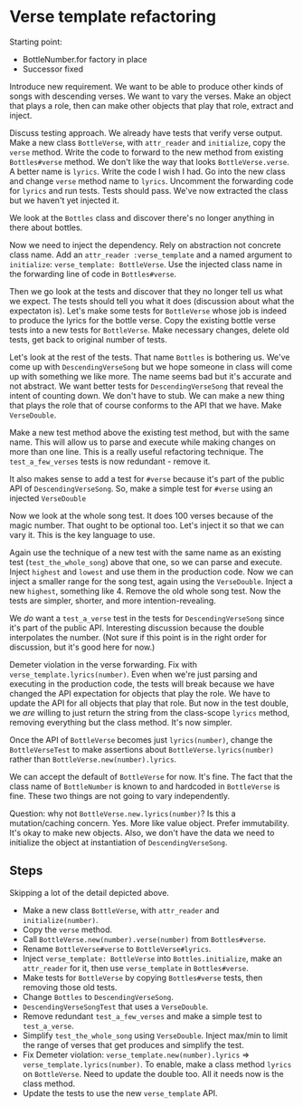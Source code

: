 # Verse template refactoring

Starting point:
- BottleNumber.for factory in place
- Successor fixed

Introduce new requirement. We want to be able to produce other kinds of songs
with descending verses. We want to vary the verses. Make an object that plays a
role, then can make other objects that play that role, extract and inject.

Discuss testing approach. We already have tests that verify verse output. Make a
new class `BottleVerse`, with `attr_reader` and `initialize`, copy the `verse`
method. Write the code to forward to the new method from existing
`Bottles#verse` method. We don't like the way that looks `BottleVerse.verse`. A
better name is `lyrics`. Write the code I wish I had. Go into the new class and
change `verse` method name to `lyrics`. Uncomment the forwarding code for
`lyrics` and  run tests. Tests should pass. We've now extracted the class but we
haven't yet injected it.

We look at the `Bottles` class and discover there's no longer anything in there
about bottles.

Now we need to inject the dependency. Rely on abstraction not concrete class
name. Add an `attr_reader :verse_template` and a named argument to `initialize`:
`verse_template: BottleVerse`. Use the injected class name in the forwarding line
of code in `Bottles#verse`.

Then we go look at the tests and discover that they no longer tell us what we
expect. The tests should tell you what it does (discussion about what the
expectaton is). Let's make some tests for `BottleVerse` whose job is indeed to
produce the lyrics for the bottle verse. Copy the existing bottle verse tests
into a new tests for `BottleVerse`. Make necessary changes, delete old tests,
get back to original number of tests.

Let's look at the rest of the tests. That name `Bottles` is bothering us. We've
come up with `DescendingVerseSong` but we hope someone in class will come up
with something we like more. The name seems bad but it's accurate and not
abstract. We want better tests for `DescendingVerseSong` that reveal the intent
of counting down. We don't have to stub. We can make a new thing that plays the
role that of course conforms to the API that we have. Make `VerseDouble`.

Make a new test method above the existing test method, but with the same name.
This will allow us to parse and execute while making changes on more than one
line. This is a really useful refactoring technique. The `test_a_few_verses`
tests is now redundant - remove it.

It also makes sense to add a test for `#verse` because it's part of the public
API of `DescendingVerseSong`. So, make a simple test for `#verse` using an
injected `VerseDouble`

Now we look at the whole song test. It does 100 verses because of the magic
number. That ought to be optional too. Let's inject it so that we can vary it.
This is the key language to use.

Again use the technique of a new test with the same name as an existing test
(`test_the_whole_song`) above that one, so we can parse and execute. Inject
`highest` and `lowest` and use them in the production code. Now we can inject a
smaller range for the song test, again using the `VerseDouble`. Inject a new
`highest`, something like 4. Remove the old whole song test. Now the tests are
simpler, shorter, and more intention-revealing.

We *do* want a `test_a_verse` test in the tests for `DescendingVerseSong` since
it's part of the public API. Interesting discussion because the double
interpolates the number. (Not sure if this point is in the right order for
discussion, but it's good here for now.)

Demeter violation in the verse forwarding. Fix with
`verse_template.lyrics(number)`. Even when we're just parsing and executing in
the production code, the tests will break because we have changed the API
expectation for objects that play the role. We have to update the API for all
objects that play that role. But now in the test double, we *are* willing to
just return the string from the class-scope `lyrics` method, removing everything
but the class method. It's now simpler.

Once the API of `BottleVerse` becomes just `lyrics(number)`, change the
`BottleVerseTest` to make assertions about `BottleVerse.lyrics(number)` rather
than `BottleVerse.new(number).lyrics`.

We can accept the default of `BottleVerse` for now. It's fine. The fact that
the class name of `BottleNumber` is known to and hardcoded in `BottleVerse` is
fine. These two things are not going to vary independently.

Question: why not `BottleVerse.new.lyrics(number)`? Is this a mutation/caching
concern. Yes. More like value object. Prefer immutability. It's okay to make new
objects. Also, we don't have the data we need to initialize the object at
instantiation of `DescendingVerseSong`.

## Steps

Skipping a lot of the detail depicted above.

- Make a new class `BottleVerse`, with `attr_reader` and `initialize(number)`.
- Copy the `verse` method.
- Call `BottleVerse.new(number).verse(number)` from `Bottles#verse`.
- Rename `BottleVerse#verse` to `BottleVerse#lyrics`.
- Inject `verse_template: BottleVerse` into `Bottles.initialize`, make an
  `attr_reader` for it, then use `verse_template` in `Bottles#verse`.
- Make tests for `BottleVerse` by copying `Bottles#verse` tests, then removing
  those old tests.
- Change `Bottles` to `DescendingVerseSong`.
- `DescendingVerseSongTest` that uses a `VerseDouble`.
- Remove redundant `test_a_few_verses` and make a simple test to `test_a_verse`.
- Simplify `test_the_whole_song` using `VerseDouble`. Inject max/min to limit
  the range of verses that get produces and simplify the test.
- Fix Demeter violation: `verse_template.new(number).lyrics` =>
  `verse_template.lyrics(number)`. To enable, make a class method `lyrics` on
  `BottleVerse`. Need to update the double too. All it needs now is the class
  method.
- Update the tests to use the new `verse_template` API.
